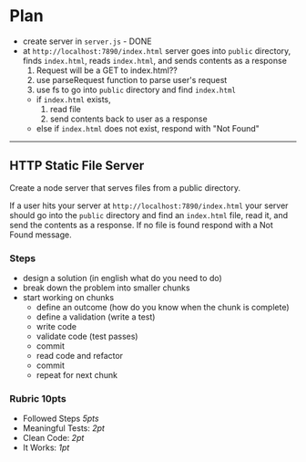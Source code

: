 # Plan

- create server in `server.js` - DONE
- at `http://localhost:7890/index.html` server goes into `public` directory, finds `index.html`, reads `index.html`, and sends contents as a response
  1. Request will be a GET to index.html??
  2. use parseRequest function to parse user's request
  3. use fs to go into `public` directory and find `index.html` 
    * if `index.html` exists, 
      1. read file
      2. send contents back to user as a response
    * else if `index.html` does not exist, respond with "Not Found"

-------------------------------

## HTTP Static File Server

Create a node server that serves files from a public directory.

If a user hits your server at `http://localhost:7890/index.html`
your server should go into the `public` directory and find an
`index.html` file, read it, and send the contents as a response.
If no file is found respond with a Not Found message.

### Steps

* design a solution (in english what do you need to do)
* break down the problem into smaller chunks
* start working on chunks
  * define an outcome (how do you know when the chunk is complete)
  * define a validation (write a test)
  * write code
  * validate code (test passes)
  * commit
  * read code and refactor
  * commit
  * repeat for next chunk

### Rubric **10pts**

* Followed Steps *5pts*
* Meaningful Tests: *2pt*
* Clean Code: *2pt*
* It Works: *1pt*